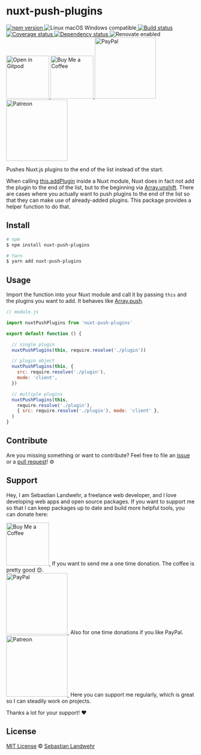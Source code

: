 <!-- TITLE/ -->
# nuxt-push-plugins
<!-- /TITLE -->

<!-- BADGES/ -->
<p>
    <a href="https://npmjs.org/package/nuxt-push-plugins">
      <img
        src="https://img.shields.io/npm/v/nuxt-push-plugins.svg"
        alt="npm version"
      >
    </a><img src="https://img.shields.io/badge/os-linux%20%7C%C2%A0macos%20%7C%C2%A0windows-blue" alt="Linux macOS Windows compatible"><a href="https://github.com/dword-design/nuxt-push-plugins/actions">
      <img
        src="https://github.com/dword-design/nuxt-push-plugins/workflows/build/badge.svg"
        alt="Build status"
      >
    </a><a href="https://codecov.io/gh/dword-design/nuxt-push-plugins">
      <img
        src="https://codecov.io/gh/dword-design/nuxt-push-plugins/branch/master/graph/badge.svg"
        alt="Coverage status"
      >
    </a><a href="https://david-dm.org/dword-design/nuxt-push-plugins">
      <img src="https://img.shields.io/david/dword-design/nuxt-push-plugins" alt="Dependency status">
    </a><img src="https://img.shields.io/badge/renovate-enabled-brightgreen" alt="Renovate enabled"><br/><a href="https://gitpod.io/#https://github.com/dword-design/nuxt-push-plugins">
      <img
        src="https://gitpod.io/button/open-in-gitpod.svg"
        alt="Open in Gitpod"
        width="114"
      >
    </a><a href="https://www.buymeacoffee.com/dword">
      <img
        src="https://www.buymeacoffee.com/assets/img/guidelines/download-assets-sm-2.svg"
        alt="Buy Me a Coffee"
        width="114"
      >
    </a><a href="https://paypal.me/SebastianLandwehr">
      <img
        src="https://sebastianlandwehr.com/images/paypal.svg"
        alt="PayPal"
        width="163"
      >
    </a><a href="https://www.patreon.com/dworddesign">
      <img
        src="https://sebastianlandwehr.com/images/patreon.svg"
        alt="Patreon"
        width="163"
      >
    </a>
</p>
<!-- /BADGES -->

<!-- DESCRIPTION/ -->
Pushes Nuxt.js plugins to the end of the list instead of the start.
<!-- /DESCRIPTION -->

When calling [this.addPlugin](https://nuxtjs.org/docs/2.x/internals-glossary/internals-module-container#addplugin-template) inside a Nuxt module, Nuxt does in fact not add the plugin to the end of the list, but to the beginning via [Array.unshift](https://www.w3schools.com/jsref/jsref_unshift.asp). There are cases where you actually want to push plugins to the end of the list so that they can make use of already-added plugins. This package provides a helper function to do that.

<!-- INSTALL/ -->
## Install

```bash
# npm
$ npm install nuxt-push-plugins

# Yarn
$ yarn add nuxt-push-plugins
```
<!-- /INSTALL -->

## Usage

Import the function into your Nuxt module and call it by passing `this` and the plugins you want to add. It behaves like [Array.push](https://www.w3schools.com/jsref/jsref_push.asp).

```js
// module.js

import nuxtPushPlugins from 'nuxt-push-plugins'

export default function () {

  // single plugin
  nuxtPushPlugins(this, require.resolve('./plugin'))

  // plugin object
  nuxtPushPlugins(this, {
    src: require.resolve('./plugin'),
    mode: 'client',
  })

  // multiple plugins
  nuxtPushPlugins(this,
    require.resolve('./plugin'),
    { src: require.resolve('./plugin'), mode: 'client' },
  )
}
```

<!-- LICENSE/ -->
## Contribute

Are you missing something or want to contribute? Feel free to file an [issue](https://github.com/dword-design/nuxt-push-plugins/issues) or a [pull request](https://github.com/dword-design/nuxt-push-plugins/pulls)! ⚙️

## Support

Hey, I am Sebastian Landwehr, a freelance web developer, and I love developing web apps and open source packages. If you want to support me so that I can keep packages up to date and build more helpful tools, you can donate here:

<p>
  <a href="https://www.buymeacoffee.com/dword">
    <img
      src="https://www.buymeacoffee.com/assets/img/guidelines/download-assets-sm-2.svg"
      alt="Buy Me a Coffee"
      width="114"
    >
  </a>&nbsp;If you want to send me a one time donation. The coffee is pretty good 😊.<br/>
  <a href="https://paypal.me/SebastianLandwehr">
    <img
      src="https://sebastianlandwehr.com/images/paypal.svg"
      alt="PayPal"
      width="163"
    >
  </a>&nbsp;Also for one time donations if you like PayPal.<br/>
  <a href="https://www.patreon.com/dworddesign">
    <img
      src="https://sebastianlandwehr.com/images/patreon.svg"
      alt="Patreon"
      width="163"
    >
  </a>&nbsp;Here you can support me regularly, which is great so I can steadily work on projects.
</p>

Thanks a lot for your support! ❤️

## License

[MIT License](https://opensource.org/licenses/MIT) © [Sebastian Landwehr](https://sebastianlandwehr.com)
<!-- /LICENSE -->
